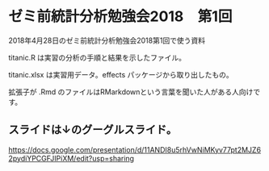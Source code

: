 # ゼミ前統計分析勉強会2018　第1回
2018年4月28日のゼミ前統計分析勉強会2018第1回で使う資料

titanic.R は実習の分析の手順と結果を示したファイル。

titanic.xlsx は実習用データ。effects パッケージから取り出したもの。

拡張子が .Rmd のファイルはRMarkdownという言葉を聞いた人がある人向けです。

## スライドは↓のグーグルスライド。
https://docs.google.com/presentation/d/11ANDI8u5rhVwNiMKyv77pt2MJZ62pydiYPCGFJIPiXM/edit?usp=sharing
